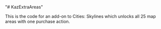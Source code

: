 "# KazExtraAreas" 

This is the code for an add-on to Cities: Skylines which unlocks all 25 map areas with one purchase action.
